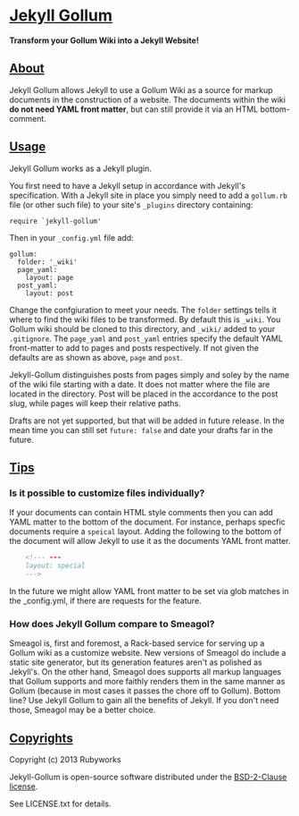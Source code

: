 # [Jekyll Gollum](http://rubyworks.github.com/jekyll-gollum)

**Transform your Gollum Wiki into a Jekyll Website!**

## [About](#about)

Jekyll Gollum allows Jekyll to use a Gollum Wiki as a source for markup
documents in the construction of a website. The documents within the
wiki **do not need YAML front matter**, but can still provide it via
an HTML bottom-comment.


## [Usage](#usage)

Jekyll Gollum works as a Jekyll plugin.

You first need to have a Jekyll setup in accordance with Jekyll's specification.
With a Jekyll site in place you simply need to add a `gollum.rb` file (or other
such file) to your site's `_plugins` directory containing:

    require `jekyll-gollum'

Then in your `_config.yml` file add:

    gollum:
      folder: '_wiki'
      page_yaml:
        layout: page
      post_yaml:
        layout: post

Change the confgiuration to meet your needs. The `folder` settings
tells it where to find the wiki files to be transformed. By default this
is `_wiki`. You Gollum wiki should be cloned to this directory, and
`_wiki/` added to your `.gitignore`. The `page_yaml` and `post_yaml`
entries specify the default YAML front-matter to add to pages and
posts respectively. If not given the defaults are as shown as above,
`page` and `post`.

Jekyll-Gollum distinguishes posts from pages simply and soley by the
name of the wiki file starting with a date. It does not matter where the
file are located in the directory. Post will be placed in the accordance
to the post slug, while pages will keep their relative paths.

Drafts are not yet supported, but that will be added in future release.
In the mean time you can still set `future: false` and date your drafts
far in the future.


## [Tips](#tips)

### Is it possible to customize files individually?

If your documents can contain HTML style comments then you can add YAML
matter to the bottom of the document. For instance, perhaps specfic
documents require a `speical` layout. Adding the following to the bottom
of the document will allow Jekyll to use it as the documents YAML front
matter.

```html
    <!--- ---
    layout: special
    --->
```

In the future we might allow YAML front matter to be set via glob matches
in the _config.yml, if there are requests for the feature.

### How does Jekyll Gollum compare to Smeagol?

Smeagol is, first and foremost, a Rack-based service for serving up a Gollum
wiki as a customize website. New versions of Smeagol do include a static
site generator, but its generation features aren't as polished as
Jekyll's. On the other hand, Smeagol does supports all markup languages
that Gollum supports and more faithly renders them in the same manner as
Gollum (because in most cases it passes the chore off to Gollum).
Bottom line? Use Jekyll Gollum to gain all the benefits of Jekyll. If you
don't need those, Smeagol may be a better choice.

## [Copyrights](#copyrights)

Copyright (c) 2013 Rubyworks

Jekyll-Gollum is open-source software distributed under the [BSD-2-Clause license](LICENSE.txt).

See LICENSE.txt for details.

